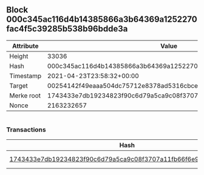 ## Block 000c345ac116d4b14385866a3b64369a1252270fac4f5c39285b538b96bdde3a

Attribute | Value
--- | ---
Height | 33036
Hash | 000c345ac116d4b14385866a3b64369a1252270fac4f5c39285b538b96bdde3a
Timestamp | 2021-04-23T23:58:32+00:00
Target | 00254142f49eaaa504dc75712e8378ad5316cbcead634704b3734b6271167cc4
Merke root | 1743433e7db19234823f90c6d79a5ca9c08f3707a11fb66f6e98af2b032fbec4
Nonce | 2163232657

```

```

### Transactions

Hash | Amount
--- | ---
[1743433e7db19234823f90c6d79a5ca9c08f3707a11fb66f6e98af2b032fbec4](1743433e7db19234823f90c6d79a5ca9c08f3707a11fb66f6e98af2b032fbec4.md) | 10.00000000 SKEPTI 
